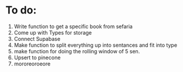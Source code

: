 # To do:

1. Write function to get a specific book from sefaria
2. Come up with Types for storage
3. Connect Supabase
4. Make function to split everything up into sentances and fit into type
5. make function for doing the rolling window of 5 sen.
6. Upsert to pinecone
7. mororeoroeore

